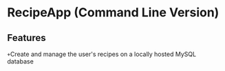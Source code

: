 # RecipeApp (Command Line Version)
## Features
`+`Create and manage the user's recipes on a locally hosted MySQL database
